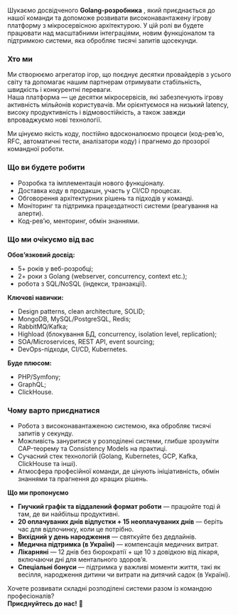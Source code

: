 Шукаємо досвідченого **Golang-розробника** , який приєднається до нашої
команди та допоможе розвивати високонавантажену ігрову платформу з
мікросервісною архітектурою. У цій ролі ви будете працювати над масштабними
інтеграціями, новим функціоналом та підтримкою системи, яка обробляє тисячі
запитів щосекунди.

### Хто ми

Ми створюємо агрегатор ігор, що поєднує десятки провайдерів з усього світу та
допомагає нашим партнерам отримувати стабільність, швидкість і конкурентні
переваги.  
Наша платформа — це десятки мікросервісів, які забезпечують ігрову активність
мільйонів користувачів. Ми орієнтуємося на низький latency, високу
продуктивність і відмовостійкість, а також завжди впроваджуємо нові
технології.

Ми цінуємо якість коду, постійно вдосконалюємо процеси (код-рев’ю, RFC,
автоматичні тести, аналізатори коду) і прагнемо до прозорої командної роботи.

### Що ви будете робити

  * Розробка та імплементація нового функціоналу.
  * Доставка коду в продакшн, участь у CI/CD процесах.
  * Обговорення архітектурних рішень та підходів у команді.
  * Моніторинг та підтримка працездатності системи (реагування на алерти).
  * Код-рев’ю, менторинг, обмін знаннями.

### Що ми очікуємо від вас

**Обов’язковий досвід:**

  * 5+ років у веб-розробці;
  * 2+ роки з Golang (webserver, concurrency, context etc.);
  * робота з SQL/NoSQL (індекси, транзакції).

**Ключові навички:**

  * Design patterns, clean architecture, SOLID;
  * MongoDB, MySQL/PostgreSQL, Redis;
  * RabbitMQ/Kafka;
  * Highload (блокування БД, concurrency, isolation level, replication);
  * SOA/Microservices, REST API, event sourcing;
  * DevOps-підходи, CI/CD, Kubernetes.

**Буде плюсом:**

  * PHP/Symfony;
  * GraphQL;
  * ClickHouse.

### Чому варто приєднатися

  * Робота з високонавантаженою системою, яка обробляє тисячі запитів у секунду.
  * Можливість зануритися у розподілені системи, глибше зрозуміти CAP-теорему та Consistency Models на практиці.
  * Сучасний стек технологій (Golang, Kubernetes, GCP, Kafka, ClickHouse та інші).
  * Атмосфера професійної команди, де цінують ініціативність, обмін знаннями та прагнення до кращих рішень.

**Що ми пропонуємо**

  * **Гнучкий графік та віддалений формат роботи** — працюйте тоді й там, де ви найбільш продуктивні.
  * **20 оплачуваних днів відпустки + 15 неоплачуваних днів** — беріть час для відпочинку, коли це потрібно.
  * **Вихідний у день народження** — святкуйте без дедлайнів.
  * **Медична підтримка (в Україні)** — компенсація медичних витрат.
  * **Лікарняні** — 12 днів без бюрократії + ще 10 з довідкою від лікаря, включаючи дні для ментального здоров’я.
  * **Спеціальні бонуси** — підтримка у важливі моменти життя, такі як весілля, народження дитини чи витрати на дитячий садок (в Україні).

Хочете розвивати складні розподілені системи разом із командою професіоналів?  
**Приєднуйтесь до нас!** 🚀